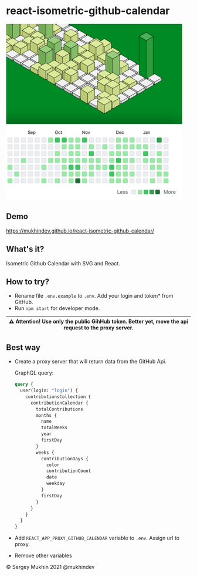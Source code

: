 # react-isometric-github-calendar

<img src="./doc/assets/calendar.png" alt="Isometric Github Calendar" width="480px">

## Demo

https://mukhindev.github.io/react-isometric-github-calendar/

## What's it?

Isometric Github Calendar with SVG and React.

## Нow to try?

* Rename file `.env.example` to `.env`. Add your login and token* from GitHub.
* Run `npm start` for developer mode.

| :warning: Attention! Use only the public GihHub token. Better yet, move the api request to the proxy server. |
| --- |

## Best way

* Create a proxy server that will return data from the GitHub Api.

  GraphQL query:

  ```graphql
  query {
    user(login: "login") {
      contributionsCollection {
        contributionCalendar {
          totalContributions
          months {
            name
            totalWeeks
            year
            firstDay
          }
          weeks {
            contributionDays {
              color
              contributionCount
              date
              weekday
            }
            firstDay
          }
        }
      }
    }
  }
  ```

* Add `REACT_APP_PROXY_GITHUB_CALENDAR` variable to `.env`. Assign url to proxy.
* Remove other variables

© Sergey Mukhin 2021 @mukhindev
